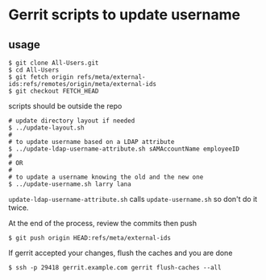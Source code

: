 # Gerrit scripts to update username
## usage
```
$ git clone All-Users.git
$ cd All-Users
$ git fetch origin refs/meta/external-ids:refs/remotes/origin/meta/external-ids
$ git checkout FETCH_HEAD
```
scripts should be outside the repo
```
# update directory layout if needed
$ ../update-layout.sh
#
# to update username based on a LDAP attribute
$ ../update-ldap-username-attribute.sh sAMAccountName employeeID
#
# OR
#
# to update a username knowing the old and the new one
$ ../update-username.sh larry lana
```

`update-ldap-username-attribute.sh` calls `update-username.sh` so don't do it twice.

At the end of the process, review the commits then push
```
$ git push origin HEAD:refs/meta/external-ids
```

If gerrit accepted your changes, flush the caches and you are done
```
$ ssh -p 29418 gerrit.example.com gerrit flush-caches --all
```
